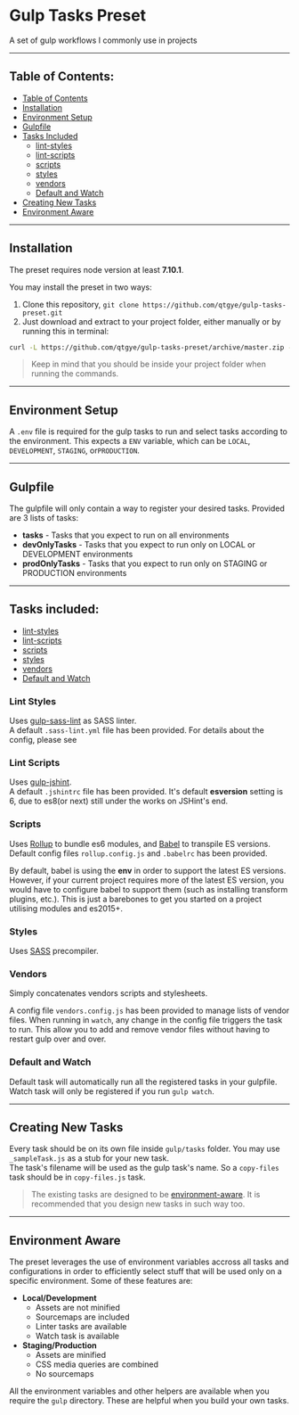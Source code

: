 # Gulp Tasks Preset

A set of gulp workflows I commonly use in projects

---

## Table of Contents:
  - [Table of Contents](#table-of-contents)
  - [Installation](#installation)
  - [Environment Setup](#environment-setup)
  - [Gulpfile](#gulpfile)
  - [Tasks Included](#tasks-included)
      - [lint-styles](#lint-styles)
      - [lint-scripts](#lint-scripts)
      - [scripts](#scripts)
      - [styles](#styles)
      - [vendors](#vendors)
      - [Default and Watch](#default-and-watch)
  - [Creating New Tasks](#creating-new-tasks)
  - [Environment Aware](#environment-aware)


---

## Installation
The preset requires node version at least **7.10.1**.  


You may install the preset in two ways:
1. Clone this repository, `git clone https://github.com/qtgye/gulp-tasks-preset.git`
2. Just download and extract to your project folder, either manually or by running this in terminal:
  ```sh
  curl -L https://github.com/qtgye/gulp-tasks-preset/archive/master.zip -o gulp-tasks-preset.zip && unzip gulp-tasks-preset.zip -d . && cp -a gulp-tasks-preset-master/* . && rm -rf gulp-tasks-preset.zip gulp-tasks-preset-master
  ```
  > Keep in mind that you should be inside your project folder when running the commands.



---

## Environment Setup
A `.env` file is required for the gulp tasks to run and select tasks according to the environment.
This expects a `ENV` variable, which can be `LOCAL`, `DEVELOPMENT`, `STAGING`, or`PRODUCTION`.


---

## Gulpfile
The gulpfile will only contain a way to register your desired tasks. Provided are 3 lists of tasks:
- **tasks** - Tasks that you expect to run on all environments
- **devOnlyTasks** - Tasks that you expect to run only on LOCAL or DEVELOPMENT environments
- **prodOnlyTasks** - Tasks that you expect to run only on STAGING or PRODUCTION environments


---

## Tasks included:
- [lint-styles](#lint-styles)
- [lint-scripts](#lint-scripts)
- [scripts](#scripts)
- [styles](#styles)
- [vendors](#vendors)
- [Default and Watch](#default-and-watch)


### Lint Styles
Uses [gulp-sass-lint](https://github.com/sasstools/gulp-sass-lint) as SASS linter.  
A default `.sass-lint.yml` file has been provided. For details about the config, please see 


### Lint Scripts
Uses [gulp-jshint](https://github.com/spalger/gulp-jshint).  
A default `.jshintrc` file has been provided. It's default **esversion** setting is 6, due to es8(or next) still under the works on JSHint's end.


### Scripts
Uses [Rollup](https://rollupjs.org) to bundle es6 modules, and [Babel](https://babeljs.io/) to transpile ES versions. Default config files `rollup.config.js` and `.babelrc` has been provided.  

By default, babel is using the **env** in order to support the latest ES versions.
However, if your current project requires more of the latest ES version, you would have to configure babel to support them (such as installing transform plugins, etc.).
This is just a barebones to get you started on a project utilising modules and es2015+.


### Styles
Uses [SASS](http://sass-lang.com/) precompiler.


### Vendors
Simply concatenates vendors scripts and stylesheets.  

A config file `vendors.config.js` has been provided to manage lists of vendor files.
When running in `watch`, any change in the config file triggers the task to run.
This allow you to add and remove vendor files without having to restart gulp over and over. 


### Default and Watch
Default task will automatically run all the registered tasks in your gulpfile.  
Watch task will only be registered if you run `gulp watch`.



---

## Creating New Tasks
Every task should be on its own file inside `gulp/tasks` folder. You may use `_sampleTask.js` as a stub for your new task.  
The task's filename will be used as the gulp task's name. So a `copy-files` task should be in `copy-files.js` task.  
> The existing tasks are designed to be [environment-aware](#environment-aware). It is recommended that you design new tasks in such way too.


---

## Environment Aware
The preset leverages the use of environment variables accross all tasks and configurations in order to efficiently select stuff that will be used only on a specific environment. Some of these features are:
- **Local/Development**
  - Assets are not minified
  - Sourcemaps are included
  - Linter tasks are available
  - Watch task is available
- **Staging/Production**
  - Assets are minified
  - CSS media queries are combined
  - No sourcemaps  

All the environment variables and other helpers are available when you require the `gulp` directory. These are helpful when you build your own tasks.
